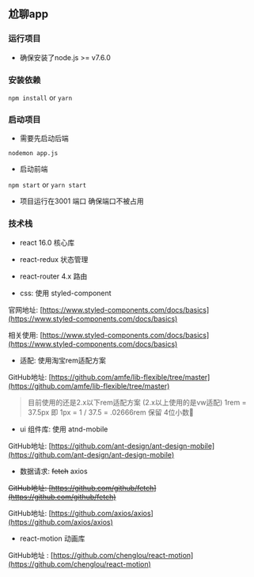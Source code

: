 ## 尬聊app

### 运行项目

- 确保安装了node.js >= v7.6.0

### 安装依赖

`npm install` or `yarn`

### 启动项目

- 需要先启动后端

``nodemon app.js``

- 启动前端

`npm start` or `yarn start`

- 项目运行在3001 端口 确保端口不被占用

### 技术栈

- react 16.0   核心库

- react-redux 状态管理

- react-router 4.x 路由

- css: 使用 styled-component

官网地址: [https://www.styled-components.com/docs/basics](https://www.styled-components.com/docs/basics)

相关使用: [https://www.styled-components.com/docs/basics](https://www.styled-components.com/docs/basics)

- 适配: 使用淘宝rem适配方案

GitHub地址: [https://github.com/amfe/lib-flexible/tree/master](https://github.com/amfe/lib-flexible/tree/master)
> 目前使用的还是2.x以下rem适配方案 (2.x以上使用的是vw适配)
> 1rem = 37.5px  即 1px = 1 / 37.5 = .02666rem 保留 4位小数
- ui 组件库: 使用 atnd-mobile

GitHub地址:
[https://github.com/ant-design/ant-design-mobile](https://github.com/ant-design/ant-design-mobile)

- 数据请求: ~~fetch~~ axios

~~GitHub地址: [https://github.com/github/fetch](https://github.com/github/fetch)~~

GitHub地址: [https://github.com/axios/axios](https://github.com/axios/axios)


- react-motion 动画库

GitHub地址 : [https://github.com/chenglou/react-motion](https://github.com/chenglou/react-motion)